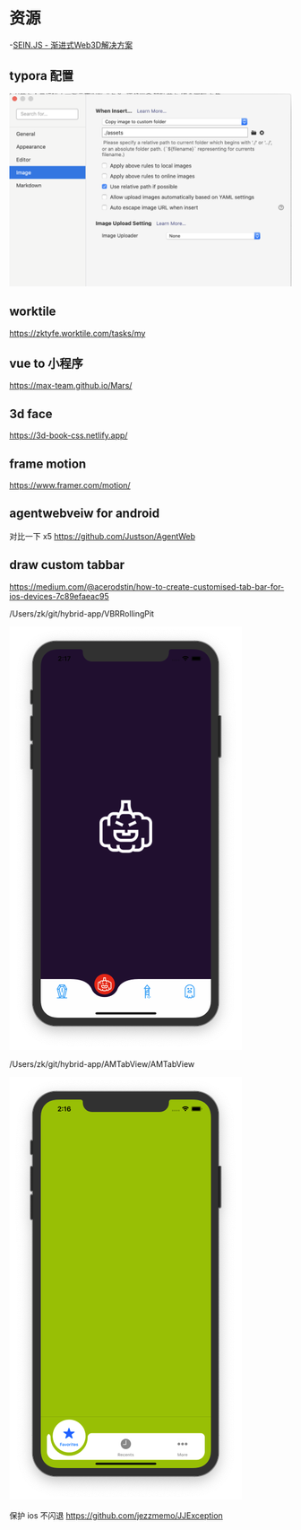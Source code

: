 
# 资源
-[SEIN.JS - 渐进式Web3D解决方案](https://github.com/hiloteam/Sein.js)



## typora 配置

![image-20200720190722414](assets/image-20200720190722414.png)

## worktile
https://zktyfe.worktile.com/tasks/my

## vue to 小程序
https://max-team.github.io/Mars/


## 3d face 
https://3d-book-css.netlify.app/

## frame motion
https://www.framer.com/motion/


## agentwebveiw  for android 
对比一下 x5 
https://github.com/Justson/AgentWeb

## draw custom tabbar 
https://medium.com/@acerodstin/how-to-create-customised-tab-bar-for-ios-devices-7c89efaeac95

/Users/zk/git/hybrid-app/VBRRollingPit

![image-20200805141710960](assets/image-20200805141710960.png)

/Users/zk/git/hybrid-app/AMTabView/AMTabView

![image-20200805141701183](assets/image-20200805141701183.png)


保护 ios 不闪退 
https://github.com/jezzmemo/JJException
